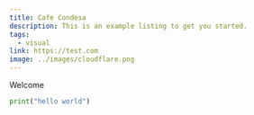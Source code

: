 ```yaml
---
title: Cafe Condesa
description: This is an example listing to get you started.
tags:
  - visual
link: https://test.com
image: ../images/cloudflare.png
---
```


Welcome

```py
print("hello world")
```